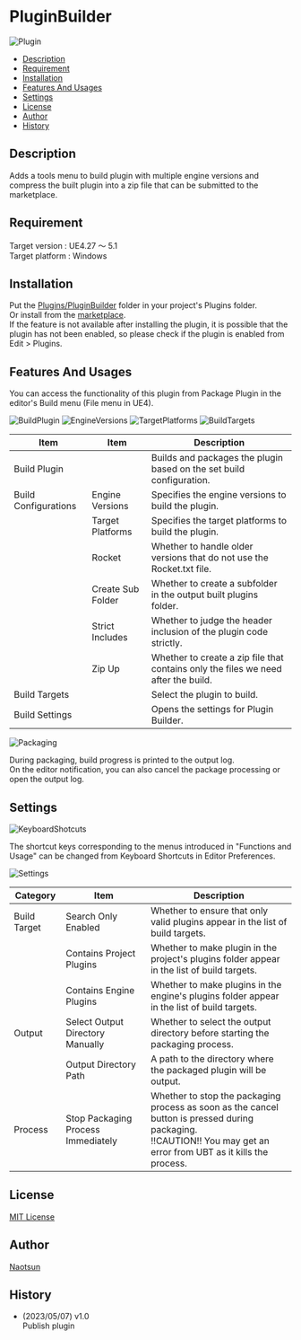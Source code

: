 # PluginBuilder

![Plugin](https://user-images.githubusercontent.com/51815450/236666641-574dcfbd-9588-4192-87f1-33e13d713e55.png)

<!--ts-->
* [Description](#Description)
* [Requirement](#Requirement)
* [Installation](#Installation)
* [Features And Usages](#features-and-usages)
* [Settings](#Settings)
* [License](#License)
* [Author](#Author)
* [History](#History)
<!--te-->

## Description

Adds a tools menu to build plugin with multiple engine versions and compress the built plugin into a zip file that can be submitted to the marketplace.

## Requirement

Target version : UE4.27 ～ 5.1    
Target platform : Windows  

## Installation

Put the [Plugins/PluginBuilder](https://github.com/Naotsun19B/PluginBuilder) folder in your project's Plugins folder.  
Or install from the [marketplace](https://www.unrealengine.com/marketplace/en-US/product/pluginbuilder).  
If the feature is not available after installing the plugin, it is possible that the plugin has not been enabled, so please check if the plugin is enabled from Edit > Plugins.

## Features And Usages

You can access the functionality of this plugin from Package Plugin in the editor's Build menu (File menu in UE4).  

![BuildPlugin](https://user-images.githubusercontent.com/51815450/236683732-c4e03f0f-4534-4d1e-85bb-be34829dbf7d.png)
![EngineVersions](https://user-images.githubusercontent.com/51815450/236683752-09411600-6b4b-4f25-9460-1e014159b135.png)
![TargetPlatforms](https://user-images.githubusercontent.com/51815450/236683763-444c5780-bef0-440a-a7b0-601282d767b0.png)
![BuildTargets](https://user-images.githubusercontent.com/51815450/236683773-a41db51c-8ddd-41c3-93cf-34366a5e386a.png)

| **Item**             | **Item**          | **Description**                                                                    |
|----------------------|-------------------|------------------------------------------------------------------------------------|
| Build Plugin         |                   | Builds and packages the plugin based on the set build configuration.               |
| Build Configurations | Engine Versions   | Specifies the engine versions to build the plugin.                                 |
|                      | Target Platforms  | Specifies the target platforms to build the plugin.                                |
|                      | Rocket            | Whether to handle older versions that do not use the Rocket.txt file.              |
|                      | Create Sub Folder | Whether to create a subfolder in the output built plugins folder.                  |
|                      | Strict Includes   | Whether to judge the header inclusion of the plugin code strictly.                 |
|                      | Zip Up            | Whether to create a zip file that contains only the files we need after the build. |
| Build Targets        |                   | Select the plugin to build.                                                        |
| Build Settings       |                   | Opens the settings for Plugin Builder.                                             |

![Packaging](https://user-images.githubusercontent.com/51815450/236683791-a3c05c65-f1de-4ef4-9a60-1652782e0d12.png)

During packaging, build progress is printed to the output log.  
On the editor notification, you can also cancel the package processing or open the output log.  

## Settings

![KeyboardShotcuts](https://user-images.githubusercontent.com/51815450/236667003-60527edd-ded5-404c-b729-7f26aea66337.png)

The shortcut keys corresponding to the menus introduced in "Functions and Usage" can be changed from Keyboard Shortcuts in Editor Preferences.  

![Settings](https://user-images.githubusercontent.com/51815450/236667052-eab7626d-6cf7-4c0b-9d57-9051c1111c73.png)

| **Category** | **Item**                           | **Description**                                                                                                                                                          |
|--------------|------------------------------------|--------------------------------------------------------------------------------------------------------------------------------------------------------------------------|
| Build Target | Search Only Enabled                | Whether to ensure that only valid plugins appear in the list of build targets.                                                                                           |
|              | Contains Project Plugins           | Whether to make plugin  in the project's plugins folder appear in the list of build targets.                                                                             |
|              | Contains Engine Plugins            | Whether to make plugins in the engine's plugins folder appear in the list of build targets.                                                                              |
| Output       | Select Output Directory Manually   | Whether to select the output directory before starting the packaging process.                                                                                            |
|              | Output Directory Path              | A path to the directory where the packaged plugin will be output.                                                                                                        |
| Process      | Stop Packaging Process Immediately | Whether to stop the packaging process as soon as the cancel button is pressed during packaging.<br/> !!CAUTION!! You may get an error from UBT as it kills the process.  |

## License

[MIT License](https://en.wikipedia.org/wiki/MIT_License)

## Author

[Naotsun](https://twitter.com/Naotsun_UE)

## History

- (2023/05/07) v1.0   
  Publish plugin
